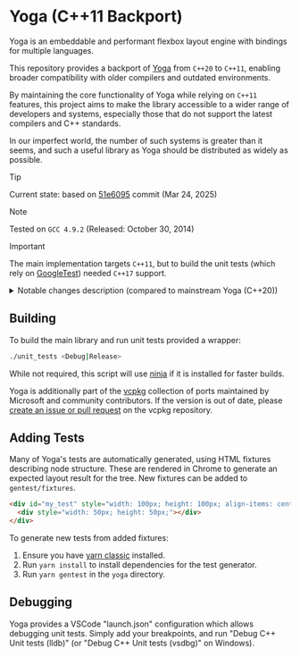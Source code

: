 # Yoga (C++11 Backport)

Yoga is an embeddable and performant flexbox layout engine with bindings for multiple languages.

This repository provides a backport of [Yoga](https://github.com/facebook/yoga)
from `C++20` to `C++11`, enabling broader compatibility with older compilers and
outdated environments.

By maintaining the core functionality of Yoga while relying on `C++11` features,
this project aims to make the library accessible to a wider range of developers
and systems, especially those that do not support the latest compilers and C++
standards.

In our imperfect world, the number of such systems is greater than it seems, and
such a useful library as Yoga should be distributed as widely as possible.

> [!TIP]
> Current state: based on [51e6095](https://github.com/facebook/yoga/commit/51e6095005fd713dbfcbaf2c6296009de782d966) commit (Mar 24, 2025)

> [!NOTE]
> Tested on `GCC 4.9.2` (Released: October 30, 2014)

> [!IMPORTANT]
> The main implementation targets `C++11`, but to build the unit tests
> (which rely on [GoogleTest](https://github.com/google/googletest)) needed
> `C++17` support.

<details>
  <summary>Notable changes description (compared to mainstream Yoga (C++20))</summary>

  - `yogacore` (Yoga C++ library) now forced to build with C++11 standard. See [/yoga/CMakeLists.txt](./yoga/CMakeLists.txt)

  - Nested namespaces described explicitly:
    ```c++
    // C++20
    namespace facebook::yoga {
    ...
    } // namespace facebook::yoga

    // C++11
    namespace facebook {
    namespace yoga {
    ...
    } // namespace yoga
    } // namespace facebook
    ```

  - Binary literals replaced by hex:
    ```c++
    // C++20
    static constexpr uint16_t kHandleTypeMask = 0b0000'0000'0000'0111;
    static constexpr uint16_t kHandleIndexedMask = 0b0000'0000'0000'1000;
    static constexpr uint16_t kHandleValueMask = 0b1111'1111'1111'0000;

    // C++11
    static constexpr uint16_t kHandleTypeMask    = 0x0007; // 0b0000'0000'0000'0111;
    static constexpr uint16_t kHandleIndexedMask = 0x0008; // 0b0000'0000'0000'1000;
    static constexpr uint16_t kHandleValueMask   = 0xFFF0; // 0b1111'1111'1111'0000;
    ```

  - Instead of [std::bit_cast()](https://en.cppreference.com/w/cpp/numeric/bit_cast),
    [std::bit_width()](https://en.cppreference.com/w/cpp/numeric/bit_width),
    [std::make_unique()](https://en.cppreference.com/w/cpp/memory/unique_ptr/make_unique),
    [std::equal()](https://en.cppreference.com/w/cpp/algorithm/equal)
    used C++11-compatible analogues. See [/yoga/compat/](./yoga/compat/)

  - Added additional curly braces in places where arrays initialized:
    ```c++
    // C++20
    std::array<uint32_t, BufferSize> buffer_{};

    // C++11
    std::array<uint32_t, BufferSize> buffer_{{}};
    ```

  - Removed `noexcept` specifier. Have no idea, why we cant have it here in C++11:
    ```c++
    // C++20
    Node& operator=(Node&&) noexcept = default;

    // C++11
    Node& operator=(Node&&) = default;
    ```

  - `constexpr` functions
      - Changed implementation of some `constexpr` functions/methods to be compatible with C++11
        (for example: in C++11 we cannot use `switch` statement):
        ```c++
        // C++20
        constexpr FloatOptional resolve(float referenceLength) {
          switch (unit_) {
            case Unit::Point:
              return value_;
            case Unit::Percent:
              return FloatOptional{value_.unwrap() * referenceLength * 0.01f};
            default:
              return FloatOptional{};
          }
        }

        // C++11
        constexpr FloatOptional resolve(float referenceLength) {
          return
            (unit_ == Unit::Point) ?
              value_
            : (unit_ == Unit::Percent) ?
              FloatOptional{value_.unwrap() * referenceLength * 0.01f}
            :
              FloatOptional{}; // default
        }
        ```

      - `constexpr void` methods changed into `inline void`, since it not allowed in C++11:
        ```c++
        // C++20
        constexpr void setType(Type handleType) {
          repr_ &= (~kHandleTypeMask);
          repr_ |= static_cast<uint8_t>(handleType);
        }

        // C++11
        inline void setType(Type handleType) {
          repr_ &= (~kHandleTypeMask);
          repr_ |= static_cast<uint8_t>(handleType);
        }
        ```

      - Some `constexpr` functions with variables declaration in body (its not allowed in C++11)
        changed into `inline` , since I'm too lazy to replace them by `constexpr` implementation,
        compatible with C++11 :D
        ```c++
        // C++20
        static constexpr uint16_t packInlineInteger(float value) {
          uint16_t isNegative = value < 0 ? 1 : 0;
          return static_cast<uint16_t>(
              (isNegative << 11) |
              (static_cast<int32_t>(value) * (isNegative != 0u ? -1 : 1)));
        }

        // C++11
        static inline uint16_t packInlineInteger(float value) {
          uint16_t isNegative = value < 0 ? 1 : 0;
          return static_cast<uint16_t>(
              (isNegative << 11) |
              (static_cast<int32_t>(value) * (isNegative != 0u ? -1 : 1)));
        }
        ```

  - Concepts
      - Concepts was replaced by `static_assert()`s inside functions:
        ```c++
        // C++20
        template <typename EnumT>
        concept HasOrdinality = (ordinalCount<EnumT>() > 0);

        template <HasOrdinality EnumT>
        constexpr int32_t bitCount() {
          return std::bit_width( static_cast< std::underlying_type_t<EnumT> >(ordinalCount<EnumT>() - 1) );
        }

        // C++11
        template <typename EnumT>
        constexpr bool HasOrdinality() { return ordinalCount<EnumT>() > 0; }

        template <typename EnumT>
        constexpr int32_t bitCount() {
          static_assert(HasOrdinality<EnumT>() == true, "EnumT not has ordinality");
          return compat::bit_width( static_cast< typename std::underlying_type<EnumT>::type >(ordinalCount<EnumT>() - 1) );
        }
        ```
        ```c++
        // C++20
        constexpr bool isUndefined(std::floating_point auto value) {
          return value != value;
        }

        // C++11
        template <typename T>
        constexpr bool isUndefined(T value) {
          static_assert(std::is_floating_point<T>::value == true, "T must be floating-point");
          return value != value;
        }
        ```

      - Some concepts too hard to properly implement in C++11, so single usage of
        [std::input_iterator](https://en.cppreference.com/w/cpp/iterator/input_iterator)
        was simply commented :D
        ```c++
        // C++20
        static_assert(std::input_iterator<LayoutableChildren<T>::Iterator>);

        // C++11
        //static_assert(std::input_iterator<LayoutableChildren<T>::Iterator>); // <-- FIXME: TOO HARD TO EXPRESS IT IN C++11
        ```

  - Operators
      - Added `operator !=` for a few structures, when it called somewhere in code.
        In C++20 compiler generates it implicitly, if we provide `operator ==`,
        but in C++11 we must write it explicitly:

        ```c++
        // C++20
        constexpr bool operator==(const StyleLength& rhs) const {
          return value_ == rhs.value_ && unit_ == rhs.unit_;
        }

        // C++11
        constexpr bool operator==(const StyleLength& rhs) const {
          return value_ == rhs.value_ && unit_ == rhs.unit_;
        }

        // Added explicit declaration and implementation
        constexpr bool operator!=(const StyleLength& rhs) const {
          return !(*this == rhs);
        }
        ```

      - `default` comparison operators replaced by explicit implementation:
        ```c++
        // C++20
        bool operator==(const Iterator& other) const = default;
        bool operator!=(const Iterator& other) const = default;

        // C++11
        bool operator==(const Iterator& other) const { return this->e == other.e; }
        bool operator!=(const Iterator& other) const { return this->e != other.e; }
        ```

  - [Designated initializers](https://en.cppreference.com/w/cpp/language/aggregate_initialization#Designated_initializers)
    replaced by simple initialization:
    ```c++
    // C++20
    return FlexLine{
        .itemsInFlow = std::move(itemsInFlow),
        .sizeConsumed = sizeConsumed,
        .numberOfAutoMargins = numberOfAutoMargins,
        .layout = FlexLineRunningLayout{
            totalFlexGrowFactors,
            totalFlexShrinkScaledFactors,
        }};

    // C++11
    // Added constructor
    FlexLine(
      std::vector<yoga::Node*>&& itemsInFlow_,
      float sizeConsumed_,
      size_t numberOfAutoMargins_,
      const FlexLineRunningLayout& layout_
    )
      : itemsInFlow( std::move(itemsInFlow_) )
      , sizeConsumed(sizeConsumed_)
      , numberOfAutoMargins(numberOfAutoMargins_)
      , layout(layout_)
    {}

    // Constructor call
    return FlexLine{
      std::move(itemsInFlow), // itemsInFlow
      sizeConsumed,           // sizeConsumed
      numberOfAutoMargins,    // numberOfAutoMargins
      FlexLineRunningLayout{  // layout
          totalFlexGrowFactors,
          totalFlexShrinkScaledFactors,
      }};
    ```
    ```c++
    // C++20
    return {
        .width = maxOrDefined(0.0f, size.width),
        .height = maxOrDefined(0.0f, size.height)};

    // C++11
    return {
        maxOrDefined(0.0f, size.width), // width
        maxOrDefined(0.0f, size.height) // height
    };
    ```

  - `auto` in templates replaced by explicit types:
    ```c++
    // C++20
    template <auto LayoutMember>
    float getResolvedLayoutProperty(const YGNodeConstRef nodeRef, const Edge edge)

    // C++11
    template <float (LayoutResults::*LayoutMember)(PhysicalEdge) const>
    float getResolvedLayoutProperty(const YGNodeConstRef nodeRef, const Edge edge)
    ```
    ```c++
    // C++20
    template <auto GetterT, auto SetterT, typename IdxT, typename ValueT>
    void updateStyle(YGNodeRef node, IdxT idx, ValueT value)

    // C++11
    template <
      typename IdxT,
      typename ValueT,
      ValueT (Style::*GetterT)(IdxT) const,
      void (Style::*SetterT)(IdxT, ValueT)
    >
    void updateStyle(YGNodeRef node, IdxT idx, ValueT value)

    // ---------------------------------------------------------------------

    // C++20
    updateStyle<&Style::margin, &Style::setMargin>(...)

    // C++11
    updateStyle<Edge, Style::Length, &Style::margin, &Style::setMargin>(...)
    ```

  - Member bit-fields changes
    ```c++
    // C++20
    Direction direction_ : bitCount<Direction>() = Direction::Inherit;
    bool hadOverflow_ : 1 = false;
    ```

    In C++11 we have the next restrictions:
    1. We cannot initialize bit-fields in-place, only in constructor.
    2. We cannot use scoped enums with restricted bit count.

    That's why in C++11 we have the next boilerplate:

    ```c++
    // C++11

    // Member bit-fields initialization in constructor
    LayoutResults()
      : direction_{yoga::to_underlying(Direction::Inherit)} // Raw value initialized from scoped enum value
      , hadOverflow_{false}
    {}

    ...

    Direction direction() const {
      return static_cast<Direction>(direction_); // Added conversion: raw value --> scoped enum
    }

    void setDirection(Direction direction) {
      direction_ = yoga::to_underlying(direction); // Added conversion: scoped enum value --> raw value
    }

    ...

    // Raw type instead scoped enum as bit-field
    typename std::underlying_type<Direction>::type direction_ : bitCount<Direction>(); // Default: Direction::Inherit
    bool hadOverflow_ : 1; // Default: false
    ```

    Detailed description - why we use as bit-field value type 'raw type' instead of 'scoped enum type'

    In the next cases:
      ```c++
      Direction direction_ : bitCount<Direction>(); // Default: Direction::Inherit
      ```
    old compilers (like `gcc 4.9.2`) produces the next warning:

      ```
      'facebook::yoga::LayoutResults::direction_' is too small to hold all values of 'enum class facebook::yoga::Direction'
      ```

    Types info:
      ```c++
      enum class Direction : uint8_t {
        Inherit = YGDirectionInherit, // 0
        LTR = YGDirectionLTR,         // 1
        RTL = YGDirectionRTL,         // 2
      };

      template <>
      constexpr int32_t ordinalCount<Direction>() {
        return 3;
      }
      ```

    So `bitCount<Direction>()` returns `2`, because we have 3 enumerators and
    `bit_width(3 - 1)` = `bit_width(2)` = 2 bits.

    However, an `enum class Direction : uint8_t` **promises it can hold _any_ value
    representable by** `uint8_t`, i.e. `0..255`. By saying `Direction direction_ : 2;`,
    we're telling the compiler you only have 2 bits of storage - but the full range
    of `uint8_t` (0..255) obviously won't fit in 2 bits. That discrepancy triggers the
    "too small to hold all values" warning/error.

    Possible solutions to fix it:

    1. Using enum's `underlying_type` (raw type) instead:

        ```c++
        typename std::undrlying_type<Direction>::type direction_ : bitCount<Direction>();
        ```

       This satisfies the compiler that `direction_` is just a 2-bit integer. But we
       control how it maps to/from the `enum class Direction`.

    2. Stop forcing `Direction` to have an 8-bit underlying type, by declaring:

        ```c++
        enum class Direction { ... };
        ```

       the compiler might still give `int` storage by default - but at least we're no
       longer guaranteeing it's an 8-bit type with a 0..255 range. Some compilers
       could store it in fewer bits internally, though that's not guaranteed. Even
       then, a bit-field of type `Direction` can still trigger warnings unless the
       compiler sees that the enum range fits exactly in the specified bits.

    3. Use a normal member, not a bit-field:

        ```c++
        Direction direction_ = Direction::Inherit;
        ```

       But without a bit-field we lose the space optimization, even the warning goes
       away.

    **Choosed solution** - we use scoped enum's `underlying_type` (raw type) as bit-field value type.

</details>

## Building

To build the main library and run unit tests provided a wrapper:

```sh
./unit_tests <Debug|Release>
```

While not required, this script will use [ninja](https://ninja-build.org/) if it is installed for faster builds.

Yoga is additionally part of the [vcpkg](https://github.com/Microsoft/vcpkg/) collection of ports maintained by Microsoft and community contributors. If the version is out of date, please [create an issue or pull request](https://github.com/Microsoft/vcpkg) on the vcpkg repository.

## Adding Tests

Many of Yoga's tests are automatically generated, using HTML fixtures describing node structure. These are rendered in Chrome to generate an expected layout result for the tree. New fixtures can be added to `gentest/fixtures`.

```html
<div id="my_test" style="width: 100px; height: 100px; align-items: center;">
  <div style="width: 50px; height: 50px;"></div>
</div>
```

To generate new tests from added fixtures:

1. Ensure you have [yarn classic](https://classic.yarnpkg.com) installed.
2. Run `yarn install` to install dependencies for the test generator.
3. Run `yarn gentest` in the `yoga` directory.

## Debugging

Yoga provides a VSCode "launch.json" configuration which allows debugging unit tests. Simply add your breakpoints, and run "Debug C++ Unit tests (lldb)" (or "Debug C++ Unit tests (vsdbg)" on Windows).
